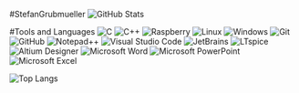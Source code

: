 #StefanGrubmueller
![GitHub Stats](https://github-readme-stats.vercel.app/api?username=StefanGrubmueller)

#Tools and Languages
![C](https://img.shields.io/badge/-C-A8B9CC?style=flat-square&logo=c&logoColor=white) 
![C++](https://img.shields.io/badge/-C++-00599C?style=flat-square&logo=c%2B%2B&logoColor=white) 
![Raspberry](https://img.shields.io/badge/-RaspberryPi-A8B9CC?style=flat-square&logo=c&logoColor=white) 
![Linux](https://img.shields.io/badge/-Linux-FCC624?style=flat-square&logo=linux&logoColor=white) ![Windows](https://img.shields.io/badge/-Windows-0078D6?style=flat-square&logo=windows&logoColor=white)
![Git](https://img.shields.io/badge/-Git-F05032?style=flat-square&logo=git&logoColor=white) ![GitHub](https://img.shields.io/badge/-GitHub-181717?style=flat-square&logo=github&logoColor=white)
![Notepad++](https://img.shields.io/badge/-Notepad++-7CB342?style=flat-square) ![Visual Studio Code](https://img.shields.io/badge/-Visual_Studio_Code-007ACC?style=flat-square&logo=visual-studio-code&logoColor=white) ![JetBrains](https://img.shields.io/badge/-JetBrains-000000?style=flat-square&logo=jetbrains&logoColor=white)
![LTspice](https://img.shields.io/badge/-LTspice-800000?style=flat-square) ![Altium Designer](https://img.shields.io/badge/-Altium_Designer-A5915F?style=flat-square&logo=altium-designer&logoColor=white)
![Microsoft Word](https://img.shields.io/badge/-Word-2B579A?style=flat-square&logo=microsoft-word&logoColor=white) ![Microsoft PowerPoint](https://img.shields.io/badge/-PowerPoint-B7472A?style=flat-square&logo=microsoft-powerpoint&logoColor=white) ![Microsoft Excel](https://img.shields.io/badge/-Excel-217346?style=flat-square&logo=microsoft-excel&logoColor=white)

![Top Langs](https://github-readme-stats.vercel.app/api/top-langs/?username=StefanGrubmueller&layout=compact)
